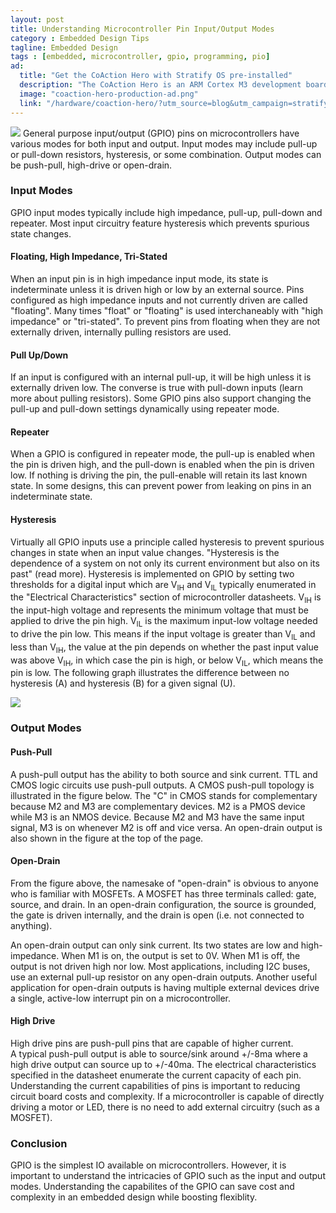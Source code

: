 ```yaml
---
layout: post
title: Understanding Microcontroller Pin Input/Output Modes
category : Embedded Design Tips
tagline: Embedded Design
tags : [embedded, microcontroller, gpio, programming, pio]
ad:
  title: "Get the CoAction Hero with Stratify OS pre-installed"
  description: "The CoAction Hero is an ARM Cortex M3 development board. It has Stratify OS pre-installed which gives you easy-to-use multi-threading, hardware abstraction and debugging all by simply connecting a USB cable."
  image: "coaction-hero-production-ad.png"
  link: "/hardware/coaction-hero/?utm_source=blog&utm_campaign=stratify_coaction_hero&utm_medium=ad&utm_content=a"
---
```

<img class="post_image" src="{{ BASE_PATH }}/images/gpio-output-types.svg" />
General purpose input/output (GPIO) pins on microcontrollers have various modes
for both input and output. Input modes may include pull-up or pull-down resistors,
hysteresis, or some combination. Output modes can be push-pull, high-drive or open-drain.

### Input Modes

GPIO input modes typically include high impedance, pull-up, pull-down and
repeater.  Most input circuitry feature hysteresis which prevents spurious
state changes.

####  Floating, High Impedance, Tri-Stated

When an input pin is in high impedance input mode, its state is indeterminate
unless it is driven high or low by an external source.  Pins configured as high
impedance inputs and not currently driven are called "floating".  Many times
"float" or "floating" is used interchaneably with "high impedance" or
"tri-stated".  To prevent pins from floating when they are not externally
driven, internally pulling resistors are used.

####  Pull Up/Down

If an input is configured with an internal pull-up, it will be high unless it
is externally driven low.  The converse is true with pull-down inputs (learn more
about pulling resistors).  Some GPIO pins also support changing the pull-up and
pull-down settings dynamically using repeater mode.

#### Repeater

When a GPIO is configured in repeater mode, the pull-up is enabled when the pin
is driven high, and the pull-down is enabled when the pin is driven low.  If
nothing is driving the pin, the pull-enable will retain its last known
state.  In some designs, this can prevent power from leaking on pins in an
indeterminate state.

#### Hysteresis

Virtually all GPIO inputs use a principle called hysteresis to prevent spurious
changes in state when an input value changes.  "Hysteresis is the dependence of a
system on not only its current environment but also on its past" (read
more).  Hysteresis is implemented on GPIO by setting two thresholds for a digital input
which are V<sub>IH</sub> and V<sub>IL</sub> typically enumerated in the "Electrical Characteristics"
section of microcontroller datasheets.  V<sub>IH</sub> is the input-high voltage and
represents the minimum voltage that must be applied to drive the pin
high.  V<sub>IL</sub> is the maximum input-low voltage needed to drive the pin
low.  This means if the input voltage is greater than V<sub>IL</sub> and less
than V<sub>IH</sub>, the value at the pin depends on whether the past input
value was above V<sub>IH</sub>, in which case the pin is high, or below V<sub>IL</sub>,
which means the pin is low.  The following graph illustrates the difference
between no hysteresis (A) and hysteresis (B) for a given signal (U).

<img class="post_image_tall" src="{{ BASE_PATH }}/images/smitt_hysteresis_graph.svg" />

### Output Modes

#### Push-Pull

A push-pull output has the ability to both source and sink current.  TTL
and CMOS logic circuits use push-pull outputs.  A CMOS push-pull topology
is illustrated in the figure below.  The "C" in CMOS stands for complementary
because M2 and M3 are complementary devices.  M2 is a PMOS device while M3
is an NMOS device.  Because M2 and M3 have the same input signal, M3 is on
whenever M2 is off and vice versa.  An open-drain output is also shown in the
figure at the top of the page.

#### Open-Drain

From the figure above, the namesake of "open-drain" is obvious to anyone who
is familiar with MOSFETs.  A MOSFET has three terminals called:  gate, source,
and drain.  In an open-drain configuration, the source is grounded, the gate
is driven internally, and the drain is open (i.e. not connected to anything).

An open-drain output can only sink current.  Its two states are low and
high-impedance.    When M1 is on, the output is set to 0V.  When M1 is
off, the output is not driven high nor low.  Most applications, including
I2C buses, use an external pull-up resistor on any open-drain
outputs.  Another useful application for open-drain outputs is having multiple
external devices drive a single, active-low interrupt pin on a microcontroller.

#### High Drive

High drive pins are push-pull pins that are capable of higher current.  
A typical push-pull output is able to source/sink around +/-8ma where a
high drive output can source up to +/-40ma.  The electrical characteristics
specified in the datasheet enumerate the current capacity of each
pin.  Understanding the current capabilities of pins is important to reducing
circuit board costs and complexity.  If a microcontroller is capable of
directly driving a motor or LED, there is no need to add external circuitry
(such as a MOSFET).

### Conclusion

GPIO is the simplest IO available on microcontrollers.  However, it is
important to understand the intricacies of GPIO such as the input and
output modes.  Understanding the capabilites of the GPIO can save cost and
complexity in an embedded design while boosting flexiblity.
